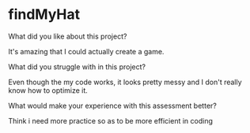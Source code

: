 # findMyHat

What did you like about this project?

It's amazing that I could actually create a game.


What did you struggle with in this project?

Even though the my code works, it looks pretty messy and I don't really know how to optimize it. 


What would make your experience with this assessment better?

Think i need more practice so as to be more efficient in coding
